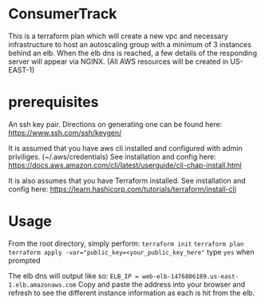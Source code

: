 # ConsumerTrack

This is a terraform plan which will create a new vpc and necessary infrastructure to host an autoscaling group with a minimum of 3 instances behind an elb. When the elb dns is reached, a few details of the responding server will appear via NGINX. (All AWS resources will be created in US-EAST-1)

# prerequisites
An ssh key pair. Directions on generating one can be found here: https://www.ssh.com/ssh/keygen/

It is assumed that you have aws cli installed and configured with admin priviliges. (~/.aws/credentials) 
See installation and config here: https://docs.aws.amazon.com/cli/latest/userguide/cli-chap-install.html

It is also assumes that you have Terraform installed. 
See installation and config here: https://learn.hashicorp.com/tutorials/terraform/install-cli

# Usage

From the root directory, simply perform: 
```terraform init```
```terraform plan```
```terraform apply -var="public_key=<your_public_key_here"```
type ```yes``` when prompted

The elb dns will output like so:
```ELB_IP = web-elb-1476806189.us-east-1.elb.amazonaws.com```
Copy and paste the address into your browser and refresh to see the different instance information as each is hit from the elb.
